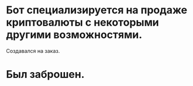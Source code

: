 # Бот специализируется на продаже криптовалюты с некоторыми другими возможностями.
Создавался на заказ.
# Был заброшен.
